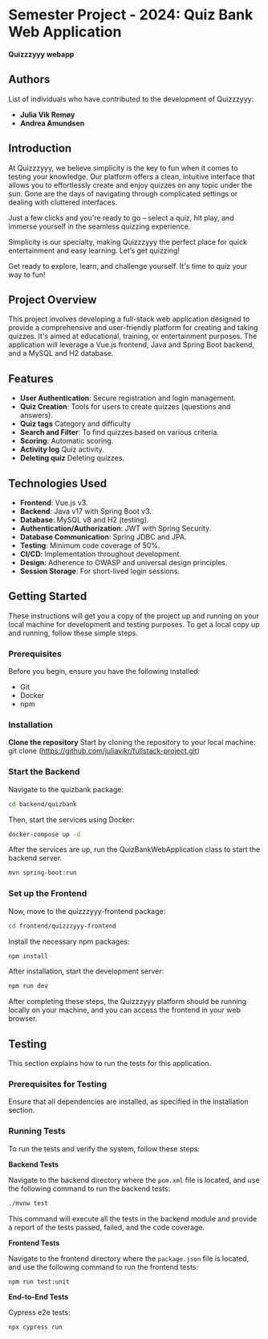 # Semester Project - 2024: Quiz Bank Web Application
**Quizzzyyy webapp**
## Authors

List of individuals who have contributed to the development of Quizzzyyy:
- **Julia Vik Remøy** 
- **Andrea Amundsen** 

## Introduction

At Quizzzyyy, we believe simplicity is the key to fun when it comes to testing your knowledge. Our platform offers a clean, intuitive interface that allows you to effortlessly create and enjoy quizzes on any topic under the sun. Gone are the days of navigating through complicated settings or dealing with cluttered interfaces.

Just a few clicks and you're ready to go – select a quiz, hit play, and immerse yourself in the seamless quizzing experience.

Simplicity is our specialty, making Quizzzyyy the perfect place for quick entertainment and easy learning. Let’s get quizzing!

Get ready to explore, learn, and challenge yourself. It's time to quiz your way to fun!

## Project Overview
This project involves developing a full-stack web application designed to provide a comprehensive and user-friendly platform for creating and taking quizzes. It's aimed at educational, training, or entertainment purposes. The application will leverage a Vue.js frontend, Java and Spring Boot backend, and a MySQL and H2 database.

## Features
- **User Authentication**: Secure registration and login management.
- **Quiz Creation**: Tools for users to create quizzes (questions and answers).
- **Quiz tags** Category and difficulty
- **Search and Filter**: To find quizzes based on various criteria.
- **Scoring**: Automatic scoring.
- **Activity log** Quiz activity.
- **Deleting quiz** Deleting quizzes.

## Technologies Used

- **Frontend**: Vue.js v3.
- **Backend**: Java v17 with Spring Boot v3.
- **Database**: MySQL v8 and H2 (testing).
- **Authentication/Authorization**: JWT with Spring Security.
- **Database Communication**: Spring JDBC and JPA.
- **Testing**: Minimum code coverage of 50%.
- **CI/CD**: Implementation throughout development.
- **Design**: Adherence to OWASP and universal design principles.
- **Session Storage**: For short-lived login sessions.

## Getting Started
These instructions will get you a copy of the project up and running on your local machine for development and testing purposes.
To get a local copy up and running, follow these simple steps.

### Prerequisites
Before you begin, ensure you have the following installed:
- Git
- Docker
- npm

### Installation
**Clone the repository**
Start by cloning the repository to your local machine:
git clone (https://github.com/juliavikr/fullstack-project.git)

### Start the Backend

Navigate to the quizbank package:
```bash
cd backend/quizbank
```

Then, start the services using Docker:

```bash
docker-compose up -d
```
After the services are up, run the QuizBankWebApplication class to start the backend server.

```bash
mvn spring-boot:run
```

### Set up the Frontend

Now, move to the quizzzyyy-frontend package:

```bash
cd frontend/quizzzyyy-frontend
```
Install the necessary npm packages:

```bash
npm install
```
After installation, start the development server:

```bash
npm run dev
```
After completing these steps, the Quizzzyyy platform should be running locally on your machine, and you can access the frontend in your web browser.

## Testing

This section explains how to run the tests for this application.

### Prerequisites for Testing

Ensure that all dependencies are installed, as specified in the installation section.

### Running Tests

To run the tests and verify the system, follow these steps:

**Backend Tests**

Navigate to the backend directory where the `pom.xml` file is located, and use the following command to run the backend tests:
```bash
./mvnw test
```
This command will execute all the tests in the backend module and provide a report of the tests passed, failed, and the code coverage.

**Frontend Tests**

Navigate to the frontend directory where the `package.json` file is located, and use the following command to run the frontend tests:
```bash
npm run test:unit
```

**End-to-End Tests**

Cypress e2e tests:
```bash
npx cypress run
```





